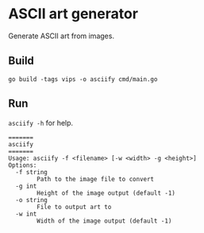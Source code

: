 # ASCII art generator

Generate ASCII art from images.

## Build

```shell
go build -tags vips -o asciify cmd/main.go
````

## Run

`asciify -h` for help.

```
=======
asciify
=======
Usage: asciify -f <filename> [-w <width> -g <height>]
Options:
  -f string
        Path to the image file to convert
  -g int
        Height of the image output (default -1)
  -o string
        File to output art to
  -w int
        Width of the image output (default -1)

```